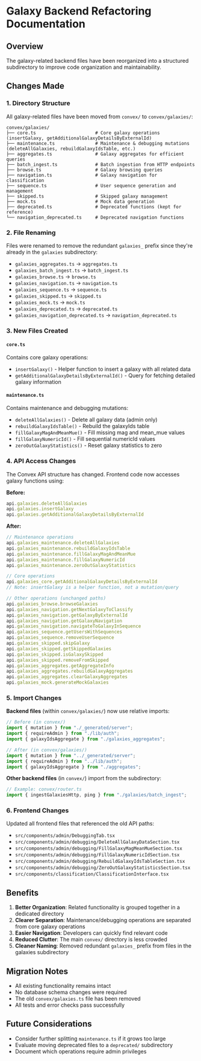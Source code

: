 # Galaxy Backend Refactoring Documentation

## Overview
The galaxy-related backend files have been reorganized into a structured subdirectory to improve code organization and maintainability.

## Changes Made

### 1. Directory Structure
All galaxy-related files have been moved from `convex/` to `convex/galaxies/`:

```
convex/galaxies/
├── core.ts                      # Core galaxy operations (insertGalaxy, getAdditionalGalaxyDetailsByExternalId)
├── maintenance.ts               # Maintenance & debugging mutations (deleteAllGalaxies, rebuildGalaxyIdsTable, etc.)
├── aggregates.ts                # Galaxy aggregates for efficient queries
├── batch_ingest.ts              # Batch ingestion from HTTP endpoints
├── browse.ts                    # Galaxy browsing queries
├── navigation.ts                # Galaxy navigation for classification
├── sequence.ts                  # User sequence generation and management
├── skipped.ts                   # Skipped galaxy management
├── mock.ts                      # Mock data generation
├── deprecated.ts                # Deprecated functions (kept for reference)
└── navigation_deprecated.ts     # Deprecated navigation functions
```

### 2. File Renaming
Files were renamed to remove the redundant `galaxies_` prefix since they're already in the `galaxies` subdirectory:
- `galaxies_aggregates.ts` → `aggregates.ts`
- `galaxies_batch_ingest.ts` → `batch_ingest.ts`
- `galaxies_browse.ts` → `browse.ts`
- `galaxies_navigation.ts` → `navigation.ts`
- `galaxies_sequence.ts` → `sequence.ts`
- `galaxies_skipped.ts` → `skipped.ts`
- `galaxies_mock.ts` → `mock.ts`
- `galaxies_deprecated.ts` → `deprecated.ts`
- `galaxies_navigation_deprecated.ts` → `navigation_deprecated.ts`

### 3. New Files Created

#### `core.ts`
Contains core galaxy operations:
- `insertGalaxy()` - Helper function to insert a galaxy with all related data
- `getAdditionalGalaxyDetailsByExternalId()` - Query for fetching detailed galaxy information

#### `maintenance.ts`
Contains maintenance and debugging mutations:
- `deleteAllGalaxies()` - Delete all galaxy data (admin only)
- `rebuildGalaxyIdsTable()` - Rebuild the galaxyIds table
- `fillGalaxyMagAndMeanMue()` - Fill missing mag and mean_mue values
- `fillGalaxyNumericId()` - Fill sequential numericId values
- `zeroOutGalaxyStatistics()` - Reset galaxy statistics to zero

### 4. API Access Changes

The Convex API structure has changed. Frontend code now accesses galaxy functions using:

**Before:**
```typescript
api.galaxies.deleteAllGalaxies
api.galaxies.insertGalaxy
api.galaxies.getAdditionalGalaxyDetailsByExternalId
```

**After:**
```typescript
// Maintenance operations
api.galaxies_maintenance.deleteAllGalaxies
api.galaxies_maintenance.rebuildGalaxyIdsTable
api.galaxies_maintenance.fillGalaxyMagAndMeanMue
api.galaxies_maintenance.fillGalaxyNumericId
api.galaxies_maintenance.zeroOutGalaxyStatistics

// Core operations
api.galaxies_core.getAdditionalGalaxyDetailsByExternalId
// Note: insertGalaxy is a helper function, not a mutation/query

// Other operations (unchanged paths)
api.galaxies_browse.browseGalaxies
api.galaxies_navigation.getNextGalaxyToClassify
api.galaxies_navigation.getGalaxyByExternalId
api.galaxies_navigation.getGalaxyNavigation
api.galaxies_navigation.navigateToGalaxyInSequence
api.galaxies_sequence.getUsersWithSequences
api.galaxies_sequence.removeUserSequence
api.galaxies_skipped.skipGalaxy
api.galaxies_skipped.getSkippedGalaxies
api.galaxies_skipped.isGalaxySkipped
api.galaxies_skipped.removeFromSkipped
api.galaxies_aggregates.getAggregateInfo
api.galaxies_aggregates.rebuildGalaxyAggregates
api.galaxies_aggregates.clearGalaxyAggregates
api.galaxies_mock.generateMockGalaxies
```

### 5. Import Changes

**Backend files** (within `convex/galaxies/`) now use relative imports:
```typescript
// Before (in convex/)
import { mutation } from "./_generated/server";
import { requireAdmin } from "./lib/auth";
import { galaxyIdsAggregate } from "./galaxies_aggregates";

// After (in convex/galaxies/)
import { mutation } from "../_generated/server";
import { requireAdmin } from "../lib/auth";
import { galaxyIdsAggregate } from "./aggregates";
```

**Other backend files** (in `convex/`) import from the subdirectory:
```typescript
// Example: convex/router.ts
import { ingestGalaxiesHttp, ping } from "./galaxies/batch_ingest";
```

### 6. Frontend Changes

Updated all frontend files that referenced the old API paths:
- `src/components/admin/DebuggingTab.tsx`
- `src/components/admin/debugging/DeleteAllGalaxyDataSection.tsx`
- `src/components/admin/debugging/FillGalaxyMagMeanMueSection.tsx`
- `src/components/admin/debugging/FillGalaxyNumericIdSection.tsx`
- `src/components/admin/debugging/RebuildGalaxyIdsTableSection.tsx`
- `src/components/admin/debugging/ZeroOutGalaxyStatisticsSection.tsx`
- `src/components/classification/ClassificationInterface.tsx`

## Benefits

1. **Better Organization**: Related functionality is grouped together in a dedicated directory
2. **Clearer Separation**: Maintenance/debugging operations are separated from core galaxy operations
3. **Easier Navigation**: Developers can quickly find relevant code
4. **Reduced Clutter**: The main `convex/` directory is less crowded
5. **Cleaner Naming**: Removed redundant `galaxies_` prefix from files in the galaxies subdirectory

## Migration Notes

- All existing functionality remains intact
- No database schema changes were required
- The old `convex/galaxies.ts` file has been removed
- All tests and error checks pass successfully

## Future Considerations

- Consider further splitting `maintenance.ts` if it grows too large
- Evaluate moving deprecated files to a `deprecated/` subdirectory
- Document which operations require admin privileges
